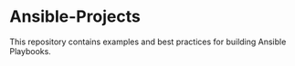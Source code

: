 # Ansible-Projects

This repository contains examples and best practices for building Ansible Playbooks.
